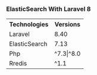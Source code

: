 <h3>ElasticSearch With Laravel 8</h3>
<table style="width:100%">
  <tr>
    <th>Technologies</th>
    <th>Versions</th> 
  </tr>
  <tr>
    <td>Laravel</td>
    <td>8.40</td>
  </tr>
  <tr>
    <td>ElasticSearch</td>
    <td>7.13</td>
   </tr>
  <tr>
    <td>Php</td>
    <td>^7.3|^8.0</td>
   </tr>
      <tr>
    <td>Rredis</td>
    <td>^1.1</td>
   </tr>
</table>
